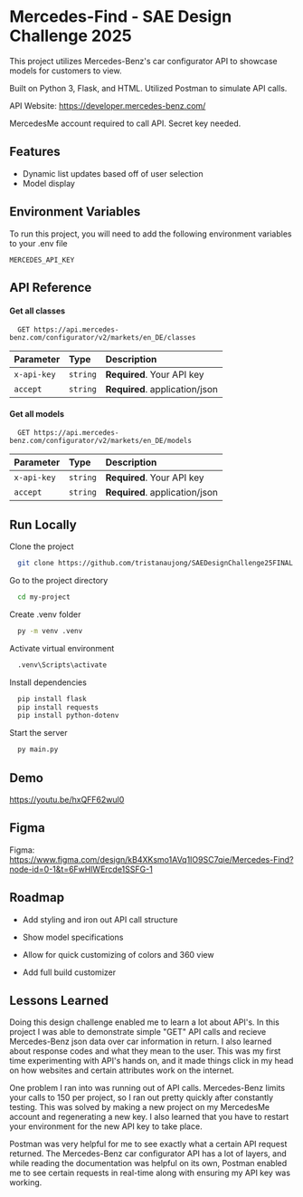 
# Mercedes-Find - SAE Design Challenge 2025

This project utilizes Mercedes-Benz's car configurator API to showcase models for customers to view. 

Built on Python 3, Flask, and HTML. Utilized Postman to simulate API calls. 

API Website: https://developer.mercedes-benz.com/

MercedesMe account required to call API. Secret key needed. 

## Features

- Dynamic list updates based off of user selection
- Model display



## Environment Variables

To run this project, you will need to add the following environment variables to your .env file

`MERCEDES_API_KEY`



## API Reference

#### Get all classes

```http
  GET https://api.mercedes-benz.com/configurator/v2/markets/en_DE/classes
```

| Parameter | Type     | Description                |
| :-------- | :------- | :------------------------- |
| `x-api-key` | `string` | **Required**. Your API key |
| `accept` | `string` | **Required**. application/json |

#### Get all models

```http
  GET https://api.mercedes-benz.com/configurator/v2/markets/en_DE/models
```

| Parameter | Type     | Description                       |
| :-------- | :------- | :-------------------------------- |
| `x-api-key` | `string` | **Required**. Your API key |
| `accept` | `string` | **Required**. application/json |



## Run Locally

Clone the project

```bash
  git clone https://github.com/tristanaujong/SAEDesignChallenge25FINAL
```

Go to the project directory

```bash
  cd my-project
```

Create .venv folder

```bash
  py -m venv .venv
```

Activate virtual environment

```bash
  .venv\Scripts\activate
```

Install dependencies

```bash
  pip install flask
  pip install requests
  pip install python-dotenv                                                        
```

Start the server

```bash
  py main.py
```


## Demo

https://youtu.be/hxQFF62wul0
## Figma

Figma: https://www.figma.com/design/kB4XKsmo1AVq1IO9SC7qie/Mercedes-Find?node-id=0-1&t=6FwHlWErcde1SSFG-1

## Roadmap

- Add styling and iron out API call structure

- Show model specifications

- Allow for quick customizing of colors and 360 view

- Add full build customizer


## Lessons Learned

Doing this design challenge enabled me to learn a lot about API's. In this project I was able to demonstrate simple "GET" API calls and recieve Mercedes-Benz json data over car information in return. I also learned about response codes and what they mean to the user. This was my first time experimenting with API's hands on, and it made things click in my head on how websites and certain attributes work on the internet. 

One problem I ran into was running out of API calls. Mercedes-Benz limits your calls to 150 per project, so I ran out pretty quickly after constantly testing. This was solved by making a new project on my MercedesMe account and regenerating a new key. I also learned that you have to restart your environment for the new API key to take place.

Postman was very helpful for me to see exactly what a certain API request returned. The Mercedes-Benz car configurator API has a lot of layers, and while reading the documentation was helpful on its own, Postman enabled me to see certain requests in real-time along with ensuring my API key was working. 



